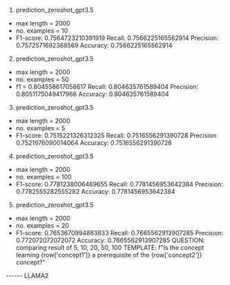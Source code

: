 1. prediction_zeroshot_gpt3.5
- max length = 2000
- no. examples  = 10
-  F1-score: 0.7564723210391919
Recall: 0.7566225165562914
Precision: 0.7572571692368569
Accuracy: 0.7566225165562914
2. prediction_zeroshot_gpt3.5 
- max length = 2000
- no. examples  = 50
- f1 = 0.804558617058617
Recall: 0.804635761589404
Precision: 0.8051175049417966
Accuracy: 0.804635761589404
3. prediction_zeroshot_gpt3.5
- max length = 2000
- no. examples  = 5
- F1-score: 0.7515221326312325
Recall: 0.7516556291390728
Precision: 0.7521976090014064
Accuracy: 0.7516556291390728
4. prediction_zeroshot_gpt3.5 
- max length = 2000
- no. examples  = 100
- F1-score: 0.7781238006469655
Recall: 0.7781456953642384
Precision: 0.7782555282555282
Accuracy: 0.7781456953642384
5. prediction_zeroshot_gpt3.5 
- max length = 2000
- no. examples  = 20
- F1-score: 0.7653670994883833
Recall: 0.7665562913907285
Precision: 0.772072072072072
Accuracy: 0.7665562913907285
QUESTION: comparing result of 5, 10, 20, 50, 100
TEMPLATE:  f"Is the concept learning {row['concept1']} a prerequisite of the {row['concept2']} concept?"


------ LLAMA2
